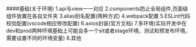 ####基础(关于环境)
    1.api与view一一对应
    2.components防止全局组件,页面级组件放置在各自文件夹
    3.alias别名配置(两种方式)
    4.webpack配置
    5.ESLint代码校验配置(vscode相应修改配置)
    6.axios封装(官方文档)
    7.多环境(实际开发中在dev和prod两种环境基础上可能会多一个sit或者stage环境，测试和预发布环境。需要设置不同的环境变量)
    8.其他
####
    
    